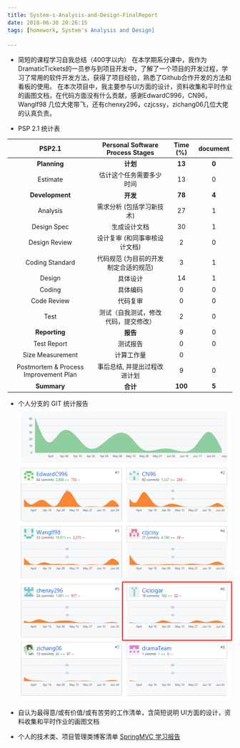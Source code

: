 ```yaml
---
title: System-s-Analysis-and-Design-FinalReport
date: 2018-06-30 20:26:15
tags: [homework, System's Analysis and Design]

---
```

 - 简短的课程学习自我总结（400字以内）
   在本学期系分课中，我作为DramaticTickets的一员参与到项目开发中，了解了一个项目的开发过程，学习了常用的软件开发方法，获得了项目经验，熟悉了Github合作开发的方法和看板的使用。
   在本次项目中，我主要参与UI方面的设计，资料收集和平时作业的画图文档，在代码方面没有什么贡献，感谢EdwardC996，CN96，Wanglf98 几位大佬带飞，还有chenxy296，czjcssy，zichang06几位大佬的认真负责。
   
 - PSP 2.1 统计表

PSP2.1 | Personal Software Process Stages | Time (%)| document 
:-: | :-: | :-: |:-: 
**Planning** | **计划** | **13** | **0** 
Estimate |  估计这个任务需要多少时间 | 13 | 0 
**Development** | **开发** | **78** | **4** 
Analysis | 需求分析 (包括学习新技术) | 27 | 1 
Design Spec | 生成设计文档 | 30 | 1 
Design Review | 设计复审 (和同事审核设计文档) | 2 | 0 
Coding Standard |  代码规范 (为目前的开发制定合适的规范) | 3 | 1 
Design |  具体设计 | 14 | 1 
Coding | 具体编码 | 0 | 0 
Code Review| 代码复审 | 0 | 0 
Test| 测试（自我测试，修改代码，提交修改） | 2 | 0 
**Reporting**| **报告** | 9 | 0 
Test Report| 测试报告 | 0 | 0 
Size Measurement| 计算工作量 | 0 | 
Postmortem & Process Improvement Plan| 事后总结, 并提出过程改进计划 | 9 | 0 
**Summary**| **合计**| **100** | **5** 
   
 - 个人分支的 GIT 统计报告
   ![github统计](https://raw.githubusercontent.com/Cicicigar/Cicicigar.github.io/master/pics/dramaticgithub.png)
   
 - 自认为最得意/或有价值/或有苦劳的工作清单，含简短说明
   UI方面的设计，资料收集和平时作业的画图文档
   
 - 个人的技术类、项目管理类博客清单
   [ SpringMVC 学习报告](https://cicicigar.github.io/2018/04/14/15331010_SpringMVC学习报告/)

